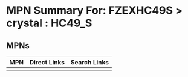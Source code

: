 



# MPN Summary For: FZEXHC49S > crystal : HC49_S

## MPNs
  

|MPN|Direct Links|Search Links|
| :--- | :--- | :--- |
||||
